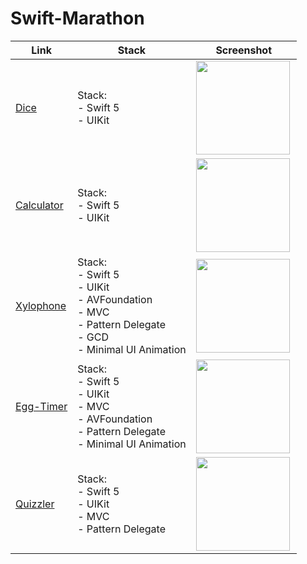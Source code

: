 # Swift-Marathon

| Link                                          | Stack                                                     | Screenshot                                    |
| --------------------------------------------- | --------------------------------------------------------- | ------------------------------------------------------- |
| [Dice](https://github.com/MaybeRT-rt/Dice)    |          Stack: <br>- Swift 5 <br>- UIKit               |        <img align="left" src="https://github.com/MaybeRT-rt/gif/blob/main/dice.png" width="150">                                                  |
| [Calculator](https://github.com/MaybeRT-rt/Calculator) | Stack: <br>- Swift 5 <br>- UIKit   | <img align="left" src="https://github.com/MaybeRT-rt/gif/blob/main/calc.png" width="150">                                                        |
| [Xylophone](https://github.com/MaybeRT-rt/Xylophone) | Stack: <br>- Swift 5 <br>- UIKit <br>- AVFoundation <br>- MVC <br>- Pattern Delegate <br>- GCD <br>- Minimal UI Animation | <img align="left" src="https://github.com/MaybeRT-rt/gif/blob/main/xylophone.png" width="150"> |
| [Egg-Timer](https://github.com/MaybeRT-rt/Egg-Timer) | Stack: <br>- Swift 5 <br>- UIKit <br>- MVC <br>- AVFoundation <br>- Pattern Delegate <br>- Minimal UI Animation |  <img align="left" src="https://github.com/MaybeRT-rt/gif/blob/main/egg.png" width="150"> |
|[Quizzler](https://github.com/MaybeRT-rt/Quizzler)|Stack: <br>- Swift 5 <br>- UIKit <br>- MVC <br>- Pattern Delegate |  <img align="left" src="https://github.com/MaybeRT-rt/gif/blob/main/answer.png" width="150">
